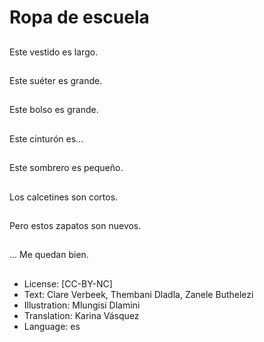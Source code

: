 # Ropa de escuela

##
Este vestido es largo.

##
Este suéter es grande.

##
Este bolso es grande.

##
Este cinturón es...

##
Este sombrero es pequeño.

##
Los calcetines son cortos.

##
Pero estos zapatos son nuevos.

##
... Me quedan bien.

##
* License: [CC-BY-NC]
* Text: Clare Verbeek, Thembani Dladla, Zanele Buthelezi
* Illustration: Mlungisi Dlamini
* Translation: Karina Vásquez
* Language: es
